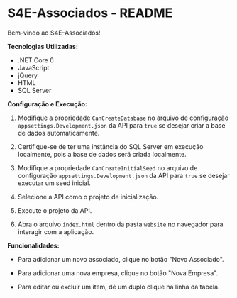 # S4E-Associados - README

Bem-vindo ao S4E-Associados!

**Tecnologias Utilizadas:**
- .NET Core 6
- JavaScript
- jQuery
- HTML
- SQL Server

**Configuração e Execução:**

1. Modifique a propriedade `CanCreateDatabase` no arquivo de configuração `appsettings.Development.json` da API para `true` se desejar criar a base de dados automaticamente.

2. Certifique-se de ter uma instância do SQL Server em execução localmente, pois a base de dados será criada localmente.

3. Modifique a propriedade `CanCreateInitialSeed` no arquivo de configuração `appsettings.Development.json` da API para `true` se desejar executar um seed inicial.

4. Selecione a API como o projeto de inicialização.

5. Execute o projeto da API.

6. Abra o arquivo `index.html` dentro da pasta `website` no navegador para interagir com a aplicação.

**Funcionalidades:**
- Para adicionar um novo associado, clique no botão "Novo Associado".

- Para adicionar uma nova empresa, clique no botão "Nova Empresa".

- Para editar ou excluir um item, dê um duplo clique na linha da tabela.
